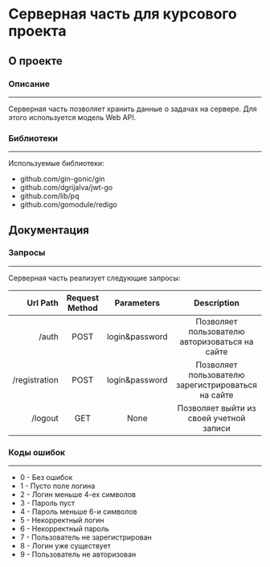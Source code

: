  Серверная часть для курсового проекта
====

О проекте
------

### Описание
---
Серверная часть позволяет хранить данные о задачах на сервере. Для этого используется модель  Web API.


### Библиотеки
---

Используемые библиотеки:
+	github.com/gin-gonic/gin 
+   github.com/dgrijalva/jwt-go
+   github.com/lib/pq 
+   github.com/gomodule/redigo


Документация
------

### Запросы
----
Серверная часть реализует следующие запросы:

| Url Path | Request Method | Parameters | Description|
|----:|:----:|:----------:|:-----:|
|/auth | POST | login&password |Позволяет пользователю авторизоваться на сайте|
|/registration| POST|login&password | Позволяет пользователю зарегистрироваться на сайте|
|/logout| GET|None | Позволяет выйти из своей учетной записи|


### Коды ошибок
-----
+ 0 - Без ошибок
+ 1 - Пусто поле логина
+ 2 - Логин меньше 4-ех символов
+ 3 - Пароль пуст
+ 4 - Пароль меньше 6-и символов
+ 5 - Некорректный логин
+ 6 - Некорректный пароль
+ 7 - Пользователь не зарегистрирован
+ 8 - Логин уже существует
+ 9 - Пользователь не авторизован 





 